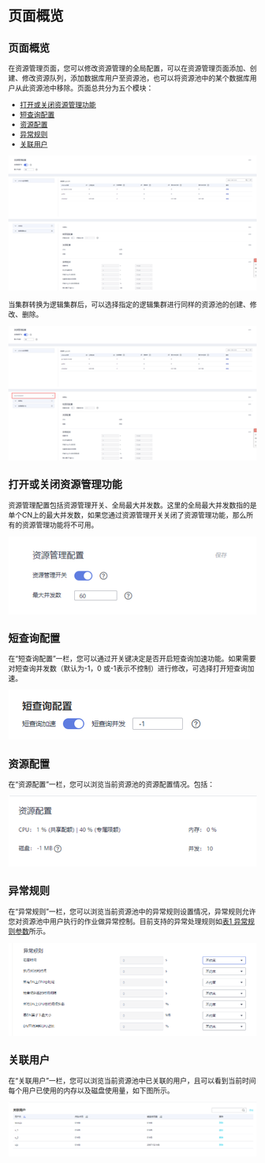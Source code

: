 # 页面概览<a name="ZH-CN_TOPIC_0000001405157210"></a>

## 页面概览<a name="zh-cn_topic_0000001076801475_sdc0bc098af1443608007611ee4ba8601"></a>

在资源管理页面，您可以修改资源管理的全局配置，可以在资源管理页面添加、创建、修改资源队列，添加数据库用户至资源池，也可以将资源池中的某个数据库用户从此资源池中移除。页面总共分为五个模块：

-   [打开或关闭资源管理功能](#section74345085)
-   [短查询配置](#zh-cn_topic_0000001076801475_s4a09406e8f3349b291f6db0d5a9af329)
-   [资源配置](#zh-cn_topic_0000001076801475_s5e5d6e352af34816a3d135a1b4e4d4ba)
-   [异常规则](#zh-cn_topic_0000001076801475_se98f1ed737af4df4adb73cd007b1b384)
-   [关联用户](#zh-cn_topic_0000001076801475_sa6c457572f8c403e9929518ebc352785)

![](figures/zh-cn_image_0000001405477326.png)

当集群转换为逻辑集群后，可以选择指定的逻辑集群进行同样的资源池的创建、修改、删除。

![](figures/zh-cn_image_0000001405637298.png)

## 打开或关闭资源管理功能<a name="section74345085"></a>

资源管理配置包括资源管理开关、全局最大并发数。这里的全局最大并发数指的是单个CN上的最大并发数，如果您通过资源管理开关关闭了资源管理功能，那么所有的资源管理功能将不可用。

![](figures/zh-cn_image_0000001455917485.png)

## 短查询配置<a name="zh-cn_topic_0000001076801475_s4a09406e8f3349b291f6db0d5a9af329"></a>

在“短查询配置”一栏，您可以通过开关键决定是否开启短查询加速功能。如果需要对短查询并发数（默认为-1，0 或-1表示不控制）进行修改，可选择打开短查询加速。

![](figures/zh-cn_image_0000001455717141.png)

## 资源配置<a name="zh-cn_topic_0000001076801475_s5e5d6e352af34816a3d135a1b4e4d4ba"></a>

在“资源配置”一栏，您可以浏览当前资源池的资源配置情况。包括：

![](figures/zh-cn_image_0000001455557297.png)

## 异常规则<a name="zh-cn_topic_0000001076801475_se98f1ed737af4df4adb73cd007b1b384"></a>

在“异常规则”一栏，您可以浏览当前资源池中的异常规则设置情况，异常规则允许您对资源池中用户执行的作业做异常控制。目前支持的异常处理规则如[表1 异常规则参数](功能介绍.md#table595493692317)所示。

![](figures/zh-cn_image_0000001405157582.png)

## 关联用户<a name="zh-cn_topic_0000001076801475_sa6c457572f8c403e9929518ebc352785"></a>

在“关联用户”一栏，您可以浏览当前资源池中已关联的用户，且可以看到当前时间每个用户已使用的内存以及磁盘使用量，如下图所示。

![](figures/zh-cn_image_0000001455837117.png)

